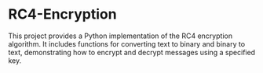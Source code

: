 # RC4-Encryption
This project provides a Python implementation of the RC4 encryption algorithm. It includes functions for converting text to binary and binary to text, demonstrating how to encrypt and decrypt messages using a specified key.
